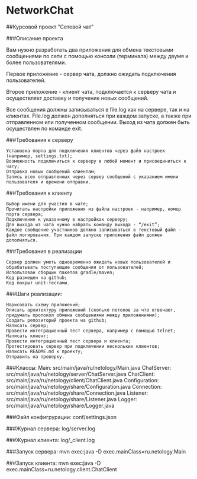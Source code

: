 # NetworkChat

##Курсовой проект "Сетевой чат"

###Описание проекта

Вам нужно разработать два приложения для обмена текстовыми сообщениями по сети с помощью консоли (терминала) между двумя и более пользователями.

Первое приложение - сервер чата, должно ожидать подключения пользователей.

Второе приложение - клиент чата, подключается к серверу чата и осуществляет доставку и получение новых сообщений.

Все сообщения должны записываться в file.log как на сервере, так и на клиентах. File.log должен дополняться при каждом запуске, а также при отправленном или полученном сообщении. Выход из чата должен быть осуществлен по команде exit.

###Требования к серверу

    Установка порта для подключения клиентов через файл настроек (например, settings.txt);
    Возможность подключиться к серверу в любой момент и присоединиться к чату;
    Отправка новых сообщений клиентам;
    Запись всех отправленных через сервер сообщений с указанием имени пользователя и времени отправки.

###Требования к клиенту

    Выбор имени для участия в чате;
    Прочитать настройки приложения из файла настроек - например, номер порта сервера;
    Подключение к указанному в настройках серверу;
    Для выхода из чата нужно набрать команду выхода - “/exit”;
    Каждое сообщение участников должно записываться в текстовый файл - файл логирования. При каждом запуске приложения файл должен дополняться.

###Требования в реализации

    Сервер должен уметь одновременно ожидать новых пользователей и обрабатывать поступающие сообщения от пользователей;
    Использован сборщик пакетов gradle/maven;
    Код размещен на github;
    Код покрыт unit-тестами.

###Шаги реализации:

    Нарисовать схему приложений;
    Описать архитектуру приложений (сколько потоков за что отвечают, придумать протокол обмена сообщениями между приложениями);
    Создать репозиторий проекта на github;
    Написать сервер;
    Провести интеграционный тест сервера, например с помощью telnet;
    Написать клиент;
    Провести интеграционный тест сервера и клиента;
    Протестировать сервер при подключении нескольких клиентов;
    Написать README.md к проекту;
    Отправить на проверку.

###Классы:
Main:			src/main/java/ru/netology/Main.java
ChatServer:		src/main/java/ru/netology/server/ChatServer.java
ChatClient:		src/main/java/ru/netology/client/ChatClient.java
Configuration:	src/main/java/ru/netology/share/Configuration.java
Connection:		src/main/java/ru/netology/share/Connection.java
Listener:		src/main/java/ru/netology/share/Listener.java
Logger:			src/main/java/ru/netology/share/Logger.java

###Файл конфигрурации: 
conf/settings.json

###Журнал сервера: 
log/server.log

###Журнал клиента: 
log/<User Name>_client.log

###Запуск сервера: 
mvn exec:java -D exec.mainClass=ru.netology.Main

###Запуск клиента: 
mvn exec:java -D exec.mainClass=ru.netology.client.ChatClient







